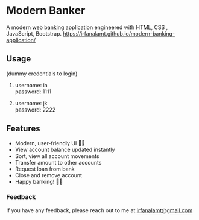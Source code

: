 # Modern Banker

A modern web banking application engineered with HTML, CSS , JavaScript, Bootstrap.
https://irfanalamt.github.io/modern-banking-application/

## Usage

(dummy credentials to login)

1. username: ia <br />
   password: 1111

2. username: jk <br />
   password: 2222

## Features

- Modern, user-friendly UI 🌟✨
- View account balance updated instantly
- Sort, view all account movements
- Transfer amount to other accounts
- Request loan from bank
- Close and remove account
- Happy banking! 💸😊

### Feedback

If you have any feedback, please reach out to me at irfanalamt@gmail.com
